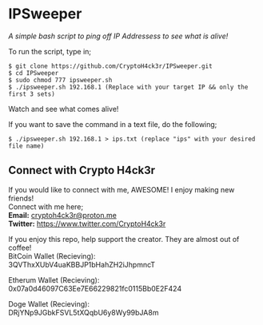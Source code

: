 # IPSweeper 
*A simple bash script to ping off IP Addressess to see what is alive!*  
  
To run the script, type in;  
```
$ git clone https://github.com/CryptoH4ck3r/IPSweeper.git  
$ cd IPSweeper  
$ sudo chmod 777 ipsweeper.sh  
$ ./ipsweeper.sh 192.168.1 (Replace with your target IP && only the first 3 sets)  
```
Watch and see what comes alive!  
  
If you want to save the command in a text file, do the following;  
```
$ ./ipsweeper.sh 192.168.1 > ips.txt (replace "ips" with your desired file name)  
```
  
## Connect with Crypto H4ck3r  
If you would like to connect with me, AWESOME! I enjoy making new friends!  
Connect with me here;  
**Email:** cryptoh4ck3r@proton.me  
**Twitter:** https://www.twitter.com/CryptoH4ck3r  
  
If you enjoy this repo, help support the creator. They are almost out of coffee!  
BitCoin Wallet (Recieving):  
3QVThxXUbV4uaKBBJP1bHahZH2iJhpmncT  
  
Etherum Wallet (Recieving):  
0x07a0d46097C63Ee7E66229821fc0115Bb0E2F424  
  
Doge Wallet (Recieving):  
DRjYNp9JGbkFSVL5tXQqbU6y8Wy99bJA8m  
